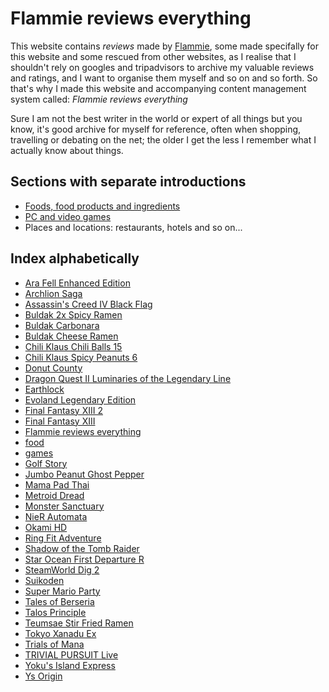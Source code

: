 # Flammie reviews everything

This website contains *reviews* made by [Flammie](../), some made
specifally for this website and some rescued from other websites, as
I realise that I shouldn't rely on googles and tripadvisors to archive
my valuable reviews and ratings, and I want to organise them myself and
so on and so forth. So that's why I made this website and accompanying
content management system called: *Flammie reviews everything*

Sure I am not the best writer in the world or expert of all things but you know,
it's good archive for myself for reference, often when shopping, travelling or
debating on the net; the older I get the less I remember what I actually know
about things.

## Sections with separate introductions

* [Foods, food products and ingredients](food.html)
* [PC and video games](games.html)
* Places and locations: restaurants, hotels and so on...



## Index alphabetically

* [Ara Fell Enhanced Edition](Ara-Fell-Enhanced-Edition.html)
* [Archlion Saga](Archlion-Saga.html)
* [Assassin's Creed IV Black Flag](Assassin's-Creed-IV-Black-Flag.html)
* [Buldak 2x Spicy Ramen](Buldak-2x-Spicy-Ramen.html)
* [Buldak Carbonara](Buldak-Carbonara.html)
* [Buldak Cheese Ramen](Buldak-Cheese-Ramen.html)
* [Chili Klaus Chili Balls 15](Chili-Klaus-Chili-Balls-15.html)
* [Chili Klaus Spicy Peanuts 6](Chili-Klaus-Spicy-Peanuts-6.html)
* [Donut County](Donut-County.html)
* [Dragon Quest II Luminaries of the Legendary Line](Dragon-Quest-II-Luminaries-of-the-Legendary-Line.html)
* [Earthlock](Earthlock.html)
* [Evoland Legendary Edition](Evoland-Legendary-Edition.html)
* [Final Fantasy XIII 2](Final-Fantasy-XIII-2.html)
* [Final Fantasy XIII](Final-Fantasy-XIII.html)
* [Flammie reviews everything](Flammie-reviews-everything.html)
* [food](food.html)
* [games](games.html)
* [Golf Story](Golf-Story.html)
* [Jumbo Peanut Ghost Pepper](Jumbo-Peanut-Ghost-Pepper.html)
* [Mama Pad Thai](Mama-Pad-Thai.html)
* [Metroid Dread](Metroid-Dread.html)
* [Monster Sanctuary](Monster-Sanctuary.html)
* [NieR Automata](NieR-Automata.html)
* [Okami HD](Okami-HD.html)
* [Ring Fit Adventure](Ring-Fit-Adventure.html)
* [Shadow of the Tomb Raider](Shadow-of-the-Tomb-Raider.html)
* [Star Ocean First Departure R](Star-Ocean-First-Departure-R.html)
* [SteamWorld Dig 2](SteamWorld-Dig-2.html)
* [Suikoden](Suikoden.html)
* [Super Mario Party](Super-Mario-Party.html)
* [Tales of Berseria](Tales-of-Berseria.html)
* [Talos Principle](Talos-Principle.html)
* [Teumsae Stir Fried Ramen](Teumsae-Stir-Fried-Ramen.html)
* [Tokyo Xanadu Ex ](Tokyo-Xanadu-Ex-.html)
* [Trials of Mana](Trials-of-Mana.html)
* [TRIVIAL PURSUIT Live ](TRIVIAL-PURSUIT-Live-.html)
* [Yoku's Island Express](Yoku's-Island-Express.html)
* [Ys Origin](Ys-Origin.html)
